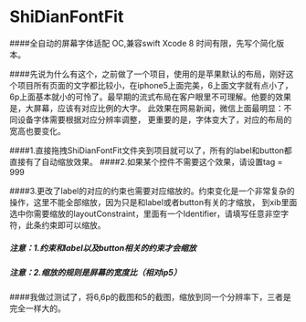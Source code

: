 # ShiDianFontFit
####全自动的屏幕字体适配
OC,兼容swift
Xcode 8
时间有限，先写个简化版本。

####先说为什么有这个，之前做了一个项目，使用的是苹果默认的布局，刚好这个项目所有页面的文字都比较小，在iphone5上面完美，6上面文字就有点小了，
6p上面基本就小的可怜了。最早期的流式布局在客户眼里不可理解。他要的效果是，大屏幕，应该有对应比例的大字。
此效果在网易新闻，微信上面最明显：不同设备字体需要根据对应分辨率调整，
更重要的是，字体变大了，对应的布局的宽高也要变化。

####1.直接拖拽ShiDianFontFit文件夹到项目就可以了，所有的label和button都直接有了自动缩放效果。
####2.如果某个控件不需要这个效果，请设置tag = 999

####3.更改了label的对应的约束也需要对应缩放的。约束变化是一个非常复杂的操作，这里不能全部缩放，因为只是和label或者button有关的才缩放，
到xib里面选中你需要缩放的layoutConstraint，里面有一个Identifier，请填写任意非空字符，此条约束即可以缩放。

##### 注意：1.约束和label以及button相关的约束才会缩放
##### 注意：2.缩放的规则是屏幕的宽度比（相对ip5）


####我做过测试了，将6,6p的截图和5的截图，缩放到同一个分辨率下，三者是完全一样大的。
